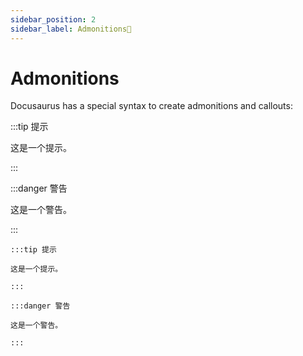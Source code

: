 ```yaml
---
sidebar_position: 2
sidebar_label: Admonitions🌟
---
```


# Admonitions

Docusaurus has a special syntax to create admonitions and callouts:

:::tip 提示

这是一个提示。

:::

:::danger 警告

这是一个警告。

:::

```
:::tip 提示

这是一个提示。

:::

:::danger 警告

这是一个警告。

:::
```
